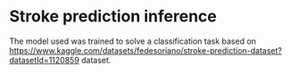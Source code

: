 # Stroke prediction inference

The model used was trained to solve a classification task based on https://www.kaggle.com/datasets/fedesoriano/stroke-prediction-dataset?datasetId=1120859 dataset.
